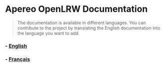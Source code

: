 # Apereo OpenLRW Documentation

> The documentation is available in different languages. You can contribute to the project by translating the English documentation into the language you want to add.

### - [English](en/index.md)
### - [Français](fr/index.md)